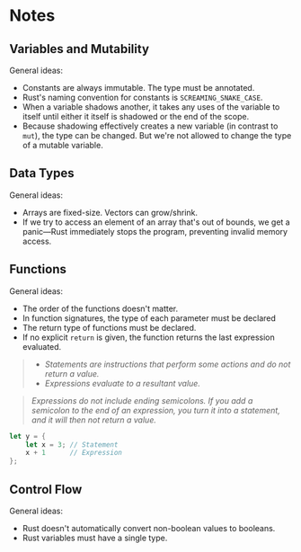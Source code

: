 # Notes

## Variables and Mutability

General ideas:
- Constants are always immutable. The type must be annotated.
- Rust's naming convention for constants is `SCREAMING_SNAKE_CASE`.
- When a variable shadows another, it takes any uses of the variable to itself
  until either it itself is shadowed or the end of the scope.
- Because shadowing effectively creates a new variable (in contrast to `mut`),
  the type can be changed. But we're not allowed to change the type of a
  mutable variable.

## Data Types

General ideas:
- Arrays are fixed-size. Vectors can grow/shrink.
- If we try to access an element of an array that's out of bounds, we get a
  panic—Rust immediately stops the program, preventing invalid memory access.

## Functions

General ideas:
- The order of the functions doesn't matter.
- In function signatures, the type of each parameter must be declared
- The return type of functions must be declared.
- If no explicit `return` is given, the function returns the last expression
  evaluated.

> - _Statements are instructions that perform some actions and do not return a
> value._
> - _Expressions evaluate to a resultant value._

> _Expressions do not include ending semicolons. If you add a semicolon to the
> end of an expression, you turn it into a statement, and it will then not
> return a value._

```rust
let y = {
    let x = 3; // Statement
    x + 1      // Expression
};
```

## Control Flow

General ideas:
- Rust doesn't automatically convert non-boolean values to booleans.
- Rust variables must have a single type.
